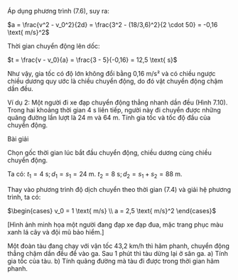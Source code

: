 Áp dụng phương trình (7.6), suy ra:

$a = \frac{v^2 - v_0^2}{2d} = \frac{3^2 - (18/3,6)^2}{2 \cdot 50} = -0,16 \text{ m/s}^2$

Thời gian chuyển động lên dốc:

$t = \frac{v - v_0}{a} = \frac{3 - 5}{-0,16} = 12,5 \text{ s}$

Như vậy, gia tốc có độ lớn không đổi bằng 0,16 m/s² và có chiều ngược chiều dương quy ước là chiều chuyển động, do đó vật chuyển động chậm dần đều.

Ví dụ 2: Một người đi xe đạp chuyển động thẳng nhanh dần đều (Hình 7.10). Trong hai khoảng thời gian 4 s liên tiếp, người này đi chuyển được những quãng đường lần lượt là 24 m và 64 m. Tính gia tốc và tốc độ đầu của chuyển động.

Bài giải

Chọn gốc thời gian lúc bắt đầu chuyển động, chiều dương cùng chiều chuyển động.

Ta có: $t_1 = 4 \text{ s}; d_1 = s_1 = 24 \text{ m}.$
$t_2 = 8 \text{ s}; d_2 = s_1 + s_2 = 88 \text{ m}.$

Thay vào phương trình độ dịch chuyển theo thời gian (7.4) và giải hệ phương trình, ta có:

$\begin{cases}
v_0 = 1 \text{ m/s} \\
a = 2,5 \text{ m/s}^2
\end{cases}$

[Hình ảnh minh họa một người đang đạp xe đạp đua, mặc trang phục màu xanh lá cây và đội mũ bảo hiểm.]

Một đoàn tàu đang chạy với vận tốc 43,2 km/h thì hãm phanh, chuyển động thẳng chậm dần đều để vào ga. Sau 1 phút thì tàu dừng lại ở sân ga.
a) Tính gia tốc của tàu.
b) Tính quãng đường mà tàu đi được trong thời gian hãm phanh.